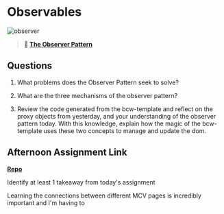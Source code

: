 # Observables

![observer](https://bcw.blob.core.windows.net/public/img/journals/8014045611652045)

> **📖 [The Observer Pattern](https://codeworksacademy.com/fs-student-guide/resources/wk3/04-Observer-Pattern)**

## Questions

1. What problems does the Observer Pattern seek to solve?



2. What are the three mechanisms of the observer pattern?



3. Review the code generated from the bcw-template and reflect on the proxy objects from yesterday, and your understanding of the observer pattern today. With this knowledge, explain how the magic of the bcw-template uses these two concepts to manage and update the dom.



## Afternoon Assignment Link

**[Repo](https://github.com/JustinBrower/item-shop)**

Identify at least 1 takeaway from today's assignment

Learning the connections between different MCV pages is incredibly important and I'm having to 
